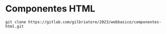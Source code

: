 # Componentes HTML

```
git clone https://gitlab.com/gilbriatore/2023/webbasico/componentes-html.git
```
